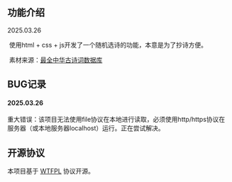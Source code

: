 ## 功能介绍

2025.03.26

​	使用html + css + js开发了一个随机选诗的功能，本意是为了抄诗方便。

​	素材来源：[最全中华古诗词数据库](https://github.com/luoluo13/chinese-poetry)



## BUG记录

#### 	2025.03.26

​		重大错误：该项目无法使用file协议在本地进行读取，必须使用http/https协议在服务器（或本地服务器localhost）运行。正在尝试解决。



## 开源协议

本项目基于 [WTFPL](https://en.wikipedia.org/wiki/WTFPL) 协议开源。